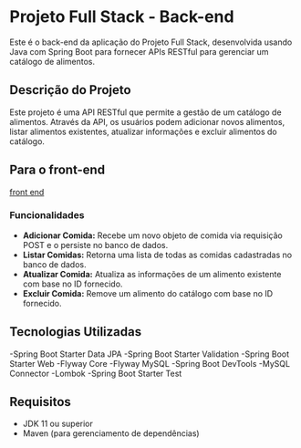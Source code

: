 # Projeto Full Stack - Back-end

Este é o back-end da aplicação do Projeto Full Stack, desenvolvida usando Java com Spring Boot para fornecer APIs RESTful para gerenciar um catálogo de alimentos.

## Descrição do Projeto

Este projeto é uma API RESTful que permite a gestão de um catálogo de alimentos. Através da API, os usuários podem adicionar novos alimentos, listar alimentos existentes, atualizar informações e excluir alimentos do catálogo.

## Para o front-end

[front end](https://github.com/HeitorNF1/CRUD-Java-React)

### Funcionalidades

- **Adicionar Comida:** Recebe um novo objeto de comida via requisição POST e o persiste no banco de dados.
- **Listar Comidas:** Retorna uma lista de todas as comidas cadastradas no banco de dados.
- **Atualizar Comida:** Atualiza as informações de um alimento existente com base no ID fornecido.
- **Excluir Comida:** Remove um alimento do catálogo com base no ID fornecido.

## Tecnologias Utilizadas

-Spring Boot Starter Data JPA
-Spring Boot Starter Validation
-Spring Boot Starter Web
-Flyway Core
-Flyway MySQL
-Spring Boot DevTools
-MySQL Connector
-Lombok
-Spring Boot Starter Test

## Requisitos

- JDK 11 ou superior
- Maven (para gerenciamento de dependências)

